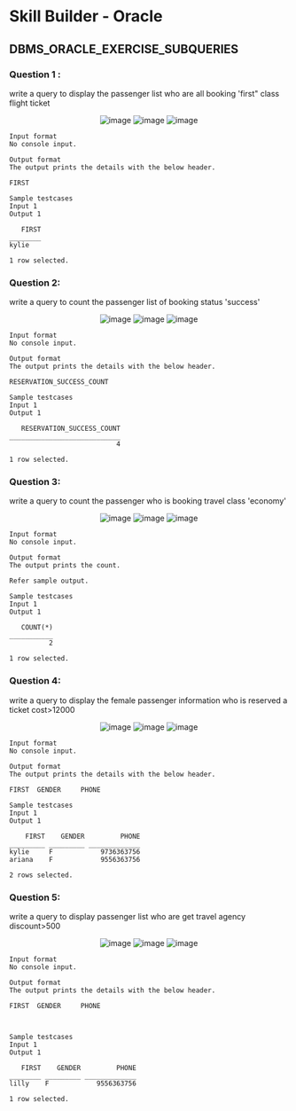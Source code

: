 # Skill Builder - Oracle

## DBMS_ORACLE_EXERCISE_SUBQUERIES

### Question 1 :

write a query to display the passenger list who are all booking 'first" class flight ticket

<div align="center">
  
![image](https://user-images.githubusercontent.com/49478000/199340456-81df16fa-a6c3-4ffe-8ddd-c0534785045c.png)
![image](https://user-images.githubusercontent.com/49478000/199340539-05dd87ad-af45-4b6c-b14b-bef75e2a69f5.png)
![image](https://user-images.githubusercontent.com/49478000/199340576-a273c70c-45a6-4b2d-85f3-306af5a3c98f.png)
  
</div>

```
Input format
No console input.

Output format
The output prints the details with the below header.

FIRST

Sample testcases
Input 1
Output 1

   FIRST 
________ 
kylie    

1 row selected. 
```

### Question 2:

write a query to count the passenger list of booking status 'success'

<div align="center">
  
![image](https://user-images.githubusercontent.com/49478000/199340456-81df16fa-a6c3-4ffe-8ddd-c0534785045c.png)
![image](https://user-images.githubusercontent.com/49478000/199340539-05dd87ad-af45-4b6c-b14b-bef75e2a69f5.png)
![image](https://user-images.githubusercontent.com/49478000/199340576-a273c70c-45a6-4b2d-85f3-306af5a3c98f.png)
  
</div>

```
Input format
No console input.

Output format
The output prints the details with the below header.

RESERVATION_SUCCESS_COUNT

Sample testcases
Input 1
Output 1

   RESERVATION_SUCCESS_COUNT 
____________________________ 
                           4 

1 row selected. 
```

### Question 3:

write a query to count the passenger who is booking travel class 'economy'

<div align="center">
  
![image](https://user-images.githubusercontent.com/49478000/199340456-81df16fa-a6c3-4ffe-8ddd-c0534785045c.png)
![image](https://user-images.githubusercontent.com/49478000/199340539-05dd87ad-af45-4b6c-b14b-bef75e2a69f5.png)
![image](https://user-images.githubusercontent.com/49478000/199340576-a273c70c-45a6-4b2d-85f3-306af5a3c98f.png)
  
</div>

```
Input format
No console input.

Output format
The output prints the count.

Refer sample output.

Sample testcases
Input 1
Output 1

   COUNT(*) 
___________ 
          2 

1 row selected. 
```


### Question 4:

write a query to display the female passenger information who is reserved a ticket cost>12000

<div align="center">
  
![image](https://user-images.githubusercontent.com/49478000/199340456-81df16fa-a6c3-4ffe-8ddd-c0534785045c.png)
![image](https://user-images.githubusercontent.com/49478000/199340539-05dd87ad-af45-4b6c-b14b-bef75e2a69f5.png)
![image](https://user-images.githubusercontent.com/49478000/199340576-a273c70c-45a6-4b2d-85f3-306af5a3c98f.png)
  
</div>

```
Input format
No console input.

Output format
The output prints the details with the below header.

FIRST  GENDER     PHONE

Sample testcases
Input 1
Output 1

    FIRST    GENDER         PHONE 
_________ _________ _____________ 
kylie     F            9736363756 
ariana    F            9556363756 

2 rows selected. 
```

### Question 5:

write a query to display passenger list who are get travel agency discount>500

<div align="center">
  
![image](https://user-images.githubusercontent.com/49478000/199340456-81df16fa-a6c3-4ffe-8ddd-c0534785045c.png)
![image](https://user-images.githubusercontent.com/49478000/199340539-05dd87ad-af45-4b6c-b14b-bef75e2a69f5.png)
![image](https://user-images.githubusercontent.com/49478000/199340576-a273c70c-45a6-4b2d-85f3-306af5a3c98f.png)
  
</div>

```
Input format
No console input.

Output format
The output prints the details with the below header.

FIRST  GENDER     PHONE



Sample testcases
Input 1
Output 1

   FIRST    GENDER         PHONE 
________ _________ _____________ 
lilly    F            9556363756 

1 row selected. 

```
